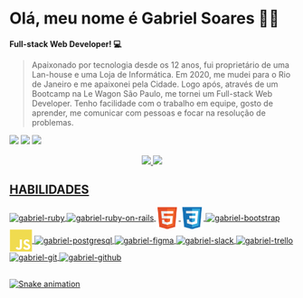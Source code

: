 ## <h1>Olá, meu nome é Gabriel Soares 🧑‍💻</h1>


**Full-stack Web Developer! 💻**

>Apaixonado por tecnologia desde os 12 anos, fui proprietário de uma Lan-house e uma Loja de Informática. Em 2020, me mudei para o Rio de Janeiro e me apaixonei pela Cidade. Logo após, através de um Bootcamp na Le Wagon São Paulo, me tornei um Full-stack Web Developer. Tenho facilidade com o trabalho em equipe, gosto de aprender, me comunicar com pessoas e focar na resolução de problemas.
<div> 
  <a href = "mailto:gabriel_soares10@hotmail.com"><img src="https://img.shields.io/badge/Outlook-blue?style=for-the-badge&logo=microsoft-outlook&logoColor=white" target="_blank"></a>
  <a href="https://www.linkedin.com/in/gabriel-soares1/" target="_blank"><img src="https://img.shields.io/badge/-LinkedIn-%230077B5?style=for-the-badge&logo=linkedin&logoColor=white" target="_blank"></a> 
  <a href="https://drive.google.com/file/d/1h1FPxxTvgYcrbUTealpm4FwWi9iAOLaS/view?usp=sharing" target="_blank"><img src="https://img.shields.io/badge/-MEU%20CURR%C3%8DCULO-blue?style=for-the-badge" target="_blank"></a> 
 </div
  
##
  <br>

<div align="center">
  <a href="https://github.com/gabrielsoares1">
   <img height="180em" src="https://github-readme-stats.vercel.app/api?username=gabrielsoares1&count_private=true&show_icons=true&locale=pt-br&bg_color=0d1117&text_color=ffffff&repo=convoychat"/>
  <img height="180em" src="https://github-readme-stats.vercel.app/api/top-langs?username=gabrielsoares1&count_private=true&show_icons=true&locale=pt-br&bg_color=0d1117&text_color=ffffff&layout=compact"/>
</div>
  
  ## **HABILIDADES**
<div>
  <img align="center" alt="gabriel-ruby" height="40" width="40" src="https://cdn.jsdelivr.net/gh/devicons/devicon/icons/ruby/ruby-original.svg">
  <img align="center" alt="gabriel-ruby-on-rails" height="60" width="60" src="https://cdn.jsdelivr.net/gh/devicons/devicon/icons/rails/rails-plain-wordmark.svg">
  <img align="center" alt="gabriel-HTML" height="40" width="40" src="https://raw.githubusercontent.com/devicons/devicon/master/icons/html5/html5-original.svg">
  <img align="center" alt="gabriel-CSS" height="40" width="40" src="https://raw.githubusercontent.com/devicons/devicon/master/icons/css3/css3-original.svg">
   <img align="center" alt="gabriel-bootstrap" height="40" width="40" src="https://cdn.jsdelivr.net/gh/devicons/devicon/icons/bootstrap/bootstrap-original.svg">
  <img align="center" alt="gabriel-Js" height="40" width="40" src="https://raw.githubusercontent.com/devicons/devicon/master/icons/javascript/javascript-plain.svg">
   <img align="center" alt="gabriel-postgresql" height="40" width="40" src="https://cdn.jsdelivr.net/gh/devicons/devicon/icons/postgresql/postgresql-original.svg">
   <img align="center" alt="gabriel-figma" height="40" width="40" src="https://cdn.jsdelivr.net/gh/devicons/devicon/icons/figma/figma-original.svg">
  <img align="center" alt="gabriel-slack" height="40" width="40" src="https://cdn.jsdelivr.net/gh/devicons/devicon/icons/slack/slack-original.svg">
  <img align="center" alt="gabriel-trello" height="100" width="100" src="https://cdn.jsdelivr.net/gh/devicons/devicon/icons/trello/trello-plain-wordmark.svg">
   <img align="center" alt="gabriel-git" height="80" width="80" src="https://cdn.jsdelivr.net/gh/devicons/devicon/icons/git/git-plain-wordmark.svg">
  <img align="center" alt="gabriel-github" height="40" width="40" src="https://i.ibb.co/tHcng1s/001-github-logo.png">
</div>
  
  ##

<div> 
  
  ![Snake animation](https://github.com/gabrielsoares1/gabrielsoares1/blob/output/github-contribution-grid-snake.svg)
 
</div>
